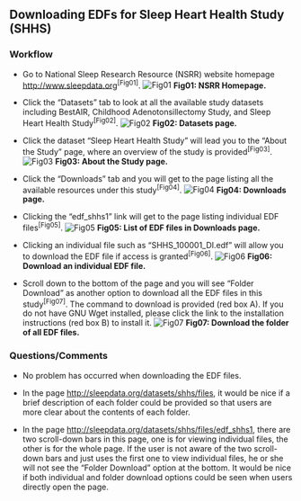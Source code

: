 ## Downloading EDFs for Sleep Heart Health Study (SHHS)

### Workflow 

- Go to National Sleep Research Resource (NSRR) website homepage http://www.sleepdata.org<sup>[Fig01]</sup>.
![Fig01](http://femi.case.edu:3003/edf-dl-01-home.png)
**Fig01: NSRR Homepage.**

- Click the “Datasets” tab to look at all the available study datasets including BestAIR, Childhood Adenotonsillectomy Study, and Sleep Heart Health Study<sup>[Fig02]</sup>.
![Fig02](http://femi.case.edu:3003/edf-dl-02-shhs-icon.png)
**Fig02: Datasets page.**

- Click the dataset “Sleep Heart Health Study” will lead you to the “About the Study” page, where an overview of the study is provided<sup>[Fig03]</sup>.
![Fig03](http://femi.case.edu:3003/edf-dl-03-shhs-about-page.png)
**Fig03: About the Study page.**

- Click the “Downloads” tab and you will get to the page listing all the available resources under this study<sup>[Fig04]</sup>.
![Fig04](http://femi.case.edu:3003/edf-dl-04-shhs-download.png)
**Fig04: Downloads page.**

- Clicking the “edf_shhs1” link will get to the page listing individual EDF files<sup>[Fig05]</sup>.
![Fig05](http://femi.case.edu:3003/edf-dl-05-edf-files.png)
**Fig05: List of EDF files in Downloads page.**

- Clicking an individual file such as “SHHS_100001_DI.edf” will allow you to download the EDF file if access is granted<sup>[Fig06]</sup>.
![Fig06](http://femi.case.edu:3003/edf-dl-06-file-dialog.png)
**Fig06: Download an individual EDF file.**

- Scroll down to the bottom of the page and you will see “Folder Download” as another option to download all the EDF files in this study<sup>[Fig07]</sup>. The command to download is provided (red box A). If you do not have GNU Wget installed, please click the link to the installation instructions (red box B) to install it.
![Fig07](http://femi.case.edu:3003/edf-dl-07-folder-download.png)
**Fig07: Download the folder of all EDF files.**

### Questions/Comments

- No problem has occurred when downloading the EDF files.

- In the page http://sleepdata.org/datasets/shhs/files, it would be nice if a brief description of each folder could be provided so that users are  more clear about the contents of each folder.

- In the page http://sleepdata.org/datasets/shhs/files/edf_shhs1, there are two scroll-down bars in this page, one is for viewing individual files, the other is for the whole page. If the user is not aware of the two scroll-down bars and just uses the first one to view individual files, he or she will not see the “Folder Download” option at the bottom. It would be nice if both individual and folder download options could be seen when users directly open the page.

